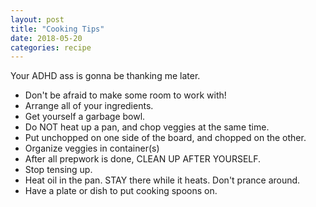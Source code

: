 ```yaml
---
layout: post
title: "Cooking Tips"
date: 2018-05-20
categories: recipe
---
```

Your ADHD ass is gonna be thanking me later.

* Don't be afraid to make some room to work with!
* Arrange all of your ingredients.
* Get yourself a garbage bowl.
* Do NOT heat up a pan, and chop veggies at the same time.
* Put unchopped on one side of the board, and chopped on the other.
* Organize veggies in container(s)
* After all prepwork is done, CLEAN UP AFTER YOURSELF.
* Stop tensing up.
* Heat oil in the pan. STAY there while it heats. Don't prance around.
* Have a plate or dish to put cooking spoons on.
